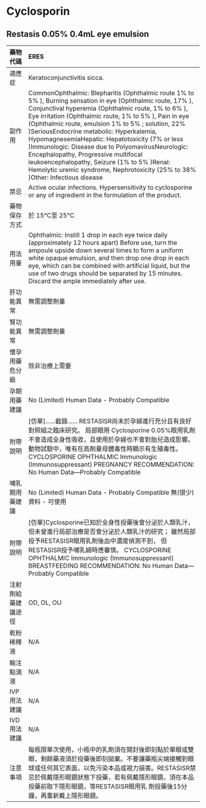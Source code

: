 # Cyclosporin

## Restasis 0.05% 0.4mL eye emulsion

| 藥物代碼           | ERES                                                                                                                                                                                                                                                                                                                                                                                                                                                                                                                                                                                                         |
|:-------------------|:-------------------------------------------------------------------------------------------------------------------------------------------------------------------------------------------------------------------------------------------------------------------------------------------------------------------------------------------------------------------------------------------------------------------------------------------------------------------------------------------------------------------------------------------------------------------------------------------------------------|
| 適應症             | Keratoconjunctivitis sicca.                                                                                                                                                                                                                                                                                                                                                                                                                                                                                                                                                                                  |
| 副作用             | CommonOphthalmic: Blepharitis (Ophthalmic route 1% to 5% ), Burning sensation in eye (Ophthalmic route, 17% ), Conjunctival hyperemia (Ophthalmic route, 1% to 6% ), Eye irritation (Ophthalmic route, 1% to 5% ), Pain in eye (Ophthalmic route, emulsion 1% to 5% ; solution, 22% )SeriousEndocrine metabolic: Hyperkalemia, HypomagnesemiaHepatic: Hepatotoxicity (7% or less )Immunologic: Disease due to PolyomavirusNeurologic: Encephalopathy, Progressive multifocal leukoencephalopathy, Seizure (1% to 5% )Renal: Hemolytic uremic syndrome, Nephrotoxicity (25% to 38% )Other: Infectious disease |
| 禁忌               | Active ocular infections. Hypersensitivity to cyclosporine or any of ingredient in the formulation of the product.                                                                                                                                                                                                                                                                                                                                                                                                                                                                                           |
| 藥物保存方式       | 於 15℃至 25℃                                                                                                                                                                                                                                                                                                                                                                                                                                                                                                                                                                                                 |
| 用法用量           | Ophthalmic: Instill 1 drop in each eye twice daily (approximately 12 hours apart) Before use, turn the ampoule upside down several times to form a uniform white opaque emulsion, and then drop one drop in each eye, which can be combined with artificial liquid, but the use of two drugs should be separated by 15 minutes. Discard the ample immediately after use.                                                                                                                                                                                                                                     |
| 肝功能異常         | 無需調整劑量                                                                                                                                                                                                                                                                                                                                                                                                                                                                                                                                                                                                 |
| 腎功能異常         | 無需調整劑量                                                                                                                                                                                                                                                                                                                                                                                                                                                                                                                                                                                                 |
| 懷孕用藥危分級     | 除非治療上需要                                                                                                                                                                                                                                                                                                                                                                                                                                                                                                                                                                                               |
| 孕期用藥建議       | No (Limited) Human Data - Probably Compatible                                                                                                                                                                                                                                                                                                                                                                                                                                                                                                                                                                |
| 附帶說明           | [仿單]......截錄...... RESTASISR尚未於孕婦進行充分且有良好對照組之臨床研究。 局部眼用 Cyclosporine 0.05%眼用乳劑不會造成全身性吸收，且使用於孕婦也不會對胎兒造成影響。 動物試驗中，唯有在高劑量母體毒性時顯示有生殖毒性。 CYCLOSPORINE OPHTHALMIC Immunologic (Immunosuppressant) PREGNANCY RECOMMENDATION: No Human Data—Probably Compatible                                                                                                                                                                                                                                                                |
| 哺乳期用藥建議     | No (Limited) Human Data - Probably Compatible 無(很少)資料 - 可使用                                                                                                                                                                                                                                                                                                                                                                                                                                                                                                                                          |
| 附帶說明           | [仿單]Cyclosporine已知於全身性投藥後會分泌於人類乳汁， 但未曾進行局部治療是否會分泌於人類乳汁的研究； 雖然局部投予RESTASISR眼用乳劑後血中濃度偵測不到， 但RESTASISR投予哺乳婦時應審慎。 CYCLOSPORINE OPHTHALMIC Immunologic (Immunosuppressant) BREASTFEEDING RECOMMENDATION: No Human Data—Probably Compatible                                                                                                                                                                                                                                                                                              |
| 注射劑給藥建議途徑 | OD, OL, OU                                                                                                                                                                                                                                                                                                                                                                                                                                                                                                                                                                                                   |
| 乾粉稀釋液         | N/A                                                                                                                                                                                                                                                                                                                                                                                                                                                                                                                                                                                                          |
| 輸注點滴液         | N/A                                                                                                                                                                                                                                                                                                                                                                                                                                                                                                                                                                                                          |
| IVP 用法建議       | N/A                                                                                                                                                                                                                                                                                                                                                                                                                                                                                                                                                                                                          |
| IVD 用法建議       | N/A                                                                                                                                                                                                                                                                                                                                                                                                                                                                                                                                                                                                          |
| 注意事項           | 每瓶限單次使用，小瓶中的乳劑須在開封後即刻點於單眼或雙眼，剩餘藥液須於投藥後即刻拋棄。不要讓藥瓶尖端接觸到眼球或任何其它表面，以免污染本品或視力損害。RESTASISR禁忌於佩戴隱形眼鏡狀態下投藥，若有佩戴隱形眼鏡，須在本品投藥前取下隱形眼鏡，等RESTASISR眼用乳 劑投藥後15分鐘，再重新戴上隱形眼鏡。                                                                                                                                                                                                                                                                                                            |

